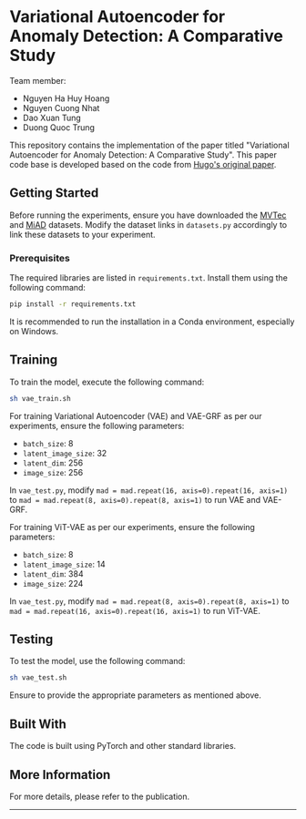 
# Variational Autoencoder for Anomaly Detection: A Comparative Study

Team member:
- Nguyen Ha Huy Hoang
- Nguyen Cuong Nhat
- Dao Xuan Tung
- Duong Quoc Trung

This repository contains the implementation of the paper titled "Variational Autoencoder for Anomaly Detection: A Comparative Study". This paper code base is developed based on the code from [Hugo's original paper](https://github.com/HGangloff/vae_grf).

## Getting Started

Before running the experiments, ensure you have downloaded the [MVTec](https://www.mvtec.com/company/research/datasets/mvtec-ad/downloads) and [MiAD](https://miad-2022.github.io/) datasets. Modify the dataset links in `datasets.py` accordingly to link these datasets to your experiment.

### Prerequisites

The required libraries are listed in `requirements.txt`. Install them using the following command:

```bash
pip install -r requirements.txt
```

It is recommended to run the installation in a Conda environment, especially on Windows.

## Training

To train the model, execute the following command:

```bash
sh vae_train.sh
```

For training Variational Autoencoder (VAE) and VAE-GRF as per our experiments, ensure the following parameters:

- `batch_size`: 8
- `latent_image_size`: 32
- `latent_dim`: 256
- `image_size`: 256

In `vae_test.py`, modify `mad = mad.repeat(16, axis=0).repeat(16, axis=1)` to `mad = mad.repeat(8, axis=0).repeat(8, axis=1)` to run VAE and VAE-GRF.

For training ViT-VAE as per our experiments, ensure the following parameters:

- `batch_size`: 8
- `latent_image_size`: 14
- `latent_dim`: 384
- `image_size`: 224

In `vae_test.py`, modify `mad = mad.repeat(8, axis=0).repeat(8, axis=1)` to `mad = mad.repeat(16, axis=0).repeat(16, axis=1)` to run ViT-VAE.

## Testing

To test the model, use the following command:

```bash
sh vae_test.sh
```

Ensure to provide the appropriate parameters as mentioned above.

## Built With

The code is built using PyTorch and other standard libraries.

## More Information

For more details, please refer to the publication.

---

